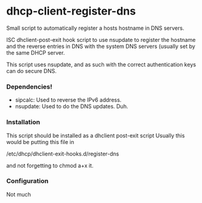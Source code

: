 # dhcp-client-register-dns
Small script to automatically register a hosts hostname in DNS servers.

ISC dhclient-post-exit hook script to use nsupdate to register the
hostname and the reverse entries in DNS with the system DNS servers 
(usually set by the same DHCP server.

This script uses nsupdate, and as such with the correct 
authentication keys can do secure DNS.

### Dependencies!

* sipcalc: Used to reverse the IPv6 address. 
* nsupdate: Used to do the DNS updates. Duh.

### Installation
This script should be installed as a dhclient post-exit script
Usually this would be putting this file in 

   /etc/dhcp/dhclient-exit-hooks.d/register-dns

and not forgetting to chmod a+x it.

### Configuration
Not much
